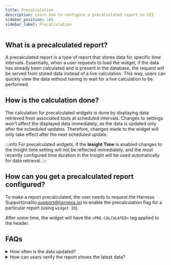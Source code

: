 ```yaml
---
title: Precalculation
description: Learn how to configure a precalculated report on SEI
sidebar_position: 100
sidebar_label: Precalculation
---
```


## What is a precalculated report?

A precalculated report is a type of report that stores data for specific time intervals. Essentially, when a user requests to load the widget, if the data has already been calculated and is present in the database, the request will be served from stored data instead of a live calculation. This way, users can quickly view the data without having to wait for a live calculation to be performed.

## How is the calculation done?

The calculation for precalculated widgets is done by displaying data retrieved from associated tools at scheduled intervals. Changes to settings won't affect the displayed data immediately, as the data is updated only after the scheduled updates. Therefore, changes made to the widget will only take effect after the next scheduled update.

:::info
For precalculated widgets, if the **Insight Time** is enabled changes to the Insight time setting will not be reflected immediately, and the most recently configured time duration in the Insight will be used automatically for data retrieval.
:::

## How can you get a precalculated report configured?

To make a report precalculated, the user needs to request the Harness Support(mailto:support@harness.io) to enable the precalculation flag for a particular report (using `widget ID`).

After some time, the widget will have the `<PRE-CALCULATED>` tag applied to the header.

## FAQs

<details>

<summary>How often is the data updated?</summary>

The default interval for the data update is set to 24 hours or 1440 minutes. However, this interval can be modified as per the requirement.

</details>

<details>

<summary>How can users verify the report shows the latest data?</summary>

To ensure that the report displays the most recent data, users can refer to the `Last Updated On` field on the report. This field indicates the most recent time at which the data calculations were performed.

</details>